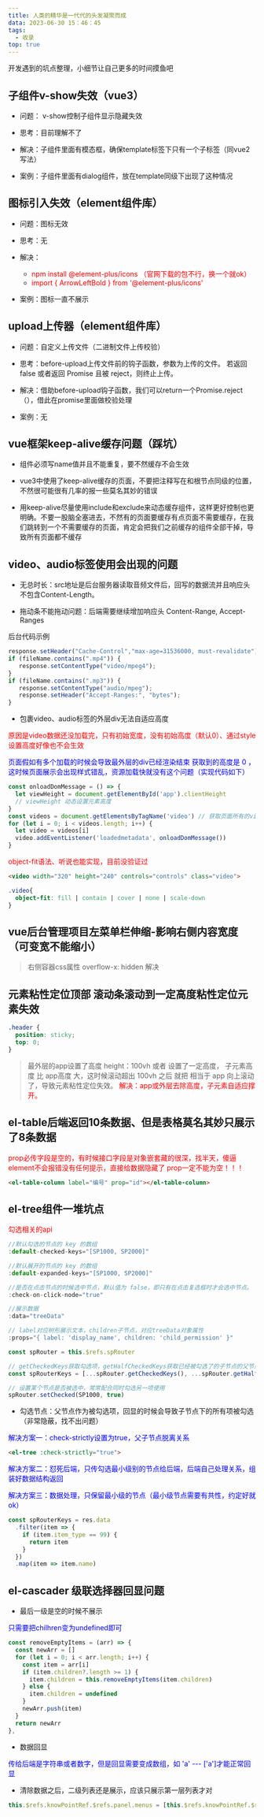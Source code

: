 ```yaml
---
title: 人类的精华是一代代的头发凝聚而成
data: 2023-06-30 15：46：45
tags:
  - 收录
top: true
---
```


开发遇到的坑点整理，小细节让自己更多的时间摸鱼吧

<!-- more -->

## 子组件v-show失效（vue3）

- 问题： v-show控制子组件显示隐藏失效

- 思考：目前理解不了

- 解决：子组件里面有模态框，确保template标签下只有一个子标签（同vue2写法）

- 案例：子组件里面有dialog组件，放在template同级下出现了这种情况



## 图标引入失效（element组件库）

- 问题：图标无效

- 思考：无

- 解决： 
    - <font color='red'>npm install @element-plus/icons     （官网下载的包不行，换一个就ok）</font>
    - <font color='red'>import {  ArrowLeftBold  } from '@element-plus/icons'</font>


- 案例：图标一直不展示


## upload上传器（element组件库）

- 问题：自定义上传文件（二进制文件上传校验）

- 思考：before-upload上传文件前的钩子函数，参数为上传的文件。 若返回 false 或者返回 Promise 且被 reject，则终止上传。

- 解决：借助before-upload钩子函数，我们可以return一个Promise.reject（），借此在promise里面做校验处理

- 案例：无


## vue框架keep-alive缓存问题（踩坑）

- 组件必须写name值并且不能重复，要不然缓存不会生效

- vue3中使用了keep-alive缓存的页面，不要把注释写在和根节点同级的位置，不然很可能很有几率的报一些莫名其妙的错误

- 用keep-alive尽量使用include和exclude来动态缓存组件，这样更好控制也更明确。不要一股脑全塞进去，不然有的页面要缓存有点页面不需要缓存，在我们跳转到一个不需要缓存的页面，肯定会把我们之前缓存的组件全部干掉，导致所有页面都不缓存


## video、audio标签使用会出现的问题

- 无总时长：src地址是后台服务器读取音频文件后，回写的数据流并且响应头不包含Content-Length。

- 拖动条不能拖动问题：后端需要继续增加响应头 Content-Range, Accept-Ranges

后台代码示例
```js
response.setHeader("Cache-Control","max-age=31536000, must-revalidate");
if (fileName.contains(".mp4")) {
   response.setContentType("video/mpeg4");
}
if (fileName.contains(".mp3")) {
   response.setContentType("audio/mpeg");
   response.setHeader("Accept-Ranges:", "bytes");
}
```

- 包裹video、audio标签的外层div无法自适应高度

<font color='red'>原因是video数据还没加载完，只有初始宽度，没有初始高度（默认0）、通过style设置高度好像也不会生效</font>

<font color='blue'>页面假如有多个加载的时候会导致最外层的div已经渲染结束 获取到的高度是 0 ，这时候页面展示会出现样式错乱，资源加载快就没有这个问题（实现代码如下）</font>

```ts
const onloadDomMessage = () => {
  let viewHeight = document.getElementById('app').clientHeight
  // viewHeight 动态设置元素高度
}
const videos = document.getElementsByTagName('video') // 获取页面所有的video进行遍历，执行获取页面高度
for (let i = 0; i < videos.length; i++) {
  let video = videos[i]
  video.addEventListener('loadedmetadata', onloadDomMessage())
}
```

<font color='red'>object-fit语法、听说也能实现，目前没验证过</font>

```html
<video width="320" height="240" controls="controls" class="video">
```
```css
.video{
  object-fit: fill | contain | cover | none | scale-down
}
```

## vue后台管理项目左菜单栏伸缩-影响右侧内容宽度（可变宽不能缩小）

>右侧容器css属性 overflow-x: hidden 解决

## 元素粘性定位顶部 滚动条滚动到一定高度粘性定位元素失效

```css
.header {
  position: sticky;
  top: 0;
}
```

>最外层的app设置了高度 height：100vh 或者 设置了一定高度， 子元素高度 比 app高度 大，这时候滚动超出 100vh 之后 就把 相当于 app 向上滚动了，导致元素粘性定位失效。
<font color='red'>解决：app或外层去除高度，子元素自适应撑开。</font>

## el-table后端返回10条数据、但是表格莫名其妙只展示了8条数据

<font color='red'>prop必传字段是空的，有时候接口字段是对象嵌套藏的很深，找半天，傻逼element不会报错没有任何提示，直接给数据隐藏了</font>
<font color='red'>prop一定不能为空！！！</font>

```html
<el-table-column label="编号" prop="id"></el-table-column>
```

## el-tree组件一堆坑点

<font color='red'>勾选相关的api</font>

```ts
//默认勾选的节点的 key 的数组	
:default-checked-keys="[SP1000, SP2000]"	

//默认展开的节点的 key 的数组	
:default-expanded-keys="[SP1000, SP2000]"

//是否在点击节点的时候选中节点，默认值为 false，即只有在点击复选框时才会选中节点。	
:check-on-click-node="true"	

//展示数据
:data="treeData"	

// label对应树形展示文本，children子节点，对应treeData对象属性
:props="{ label: 'display_name', children: 'child_permission' }" 
```

```ts
const spRouter = this.$refs.spRouter	

// getCheckedKeys获取勾选项，getHalfCheckedKeys获取已经被勾选了的子节点的父节点
const spRouterKeys = [...spRouter.getCheckedKeys(), ...spRouter.getHalfCheckedKeys()]

// 设置某个节点是否被选中，常常配合同时勾选另一项使用
spRouter.setChecked(SP1000, true)
```

- 勾选节点：父节点作为被勾选项，回显的时候会导致子节点下的所有项被勾选（非常隐蔽，找不出问题）

<font color='blue'>解决方案一：check-strictly设置为true，父子节点脱离关系</font>

```html
<el-tree :check-strictly="true">
```

<font color='blue'>解决方案二：怼死后端，只传勾选最小级别的节点给后端，后端自己处理关系，组装好数据结构返回</font>

<font color='blue'>解决方案三：数据处理，只保留最小级的节点（最小级节点需要有共性，约定好就ok）</font>

```ts
const spRouterKeys = res.data
  .filter(item => {
    if (item.item_type == 99) {
      return item
    }
  })
  .map(item => item.name)
```

## el-cascader 级联选择器回显问题

- 最后一级是空的时候不展示

<font color='blue'>只需要把chilhren变为undefined即可</font>

```ts
const removeEmptyItems = (arr) => {
  const newArr = []
  for (let i = 0; i < arr.length; i++) {
    const item = arr[i]
    if (item.children?.length >= 1) {
      item.children = this.removeEmptyItems(item.children)
    } else {
      item.children = undefined
    }
    newArr.push(item)
  }
  return newArr
},
```

- 数据回显

<font color='blue'>传给后端是字符串或者数字，但是回显需要变成数组，如 'a' --- ['a']才能正常回显</font>

- 清除数据之后，二级列表还是展示，应该只展示第一层列表才对

```ts
this.$refs.knowPointRef.$refs.panel.menus = [this.$refs.knowPointRef.$refs.panel.store.getNodes()]
```

<!-- more -->
